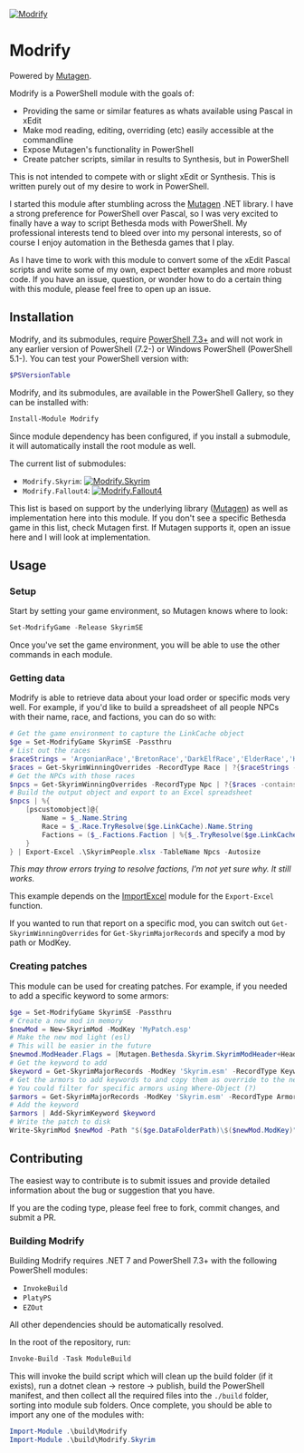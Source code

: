 [![Modrify](https://img.shields.io/powershellgallery/v/Modrify.svg?style=flat-square&label=Modrify "Modrify")](https://www.powershellgallery.com/packages/Modrify/)

# Modrify

Powered by [Mutagen](https://github.com/Mutagen-Modding/Mutagen).

Modrify is a PowerShell module with the goals of:

- Providing the same or similar features as whats available using Pascal in xEdit
- Make mod reading, editing, overriding (etc) easily accessible at the commandline
- Expose Mutagen's functionality in PowerShell
- Create patcher scripts, similar in results to Synthesis, but in PowerShell

This is not intended to compete with or slight xEdit or Synthesis. This is written purely out of my desire to work in PowerShell.

I started this module after stumbling across the [Mutagen](https://github.com/Mutagen-Modding/Mutagen) .NET library. I have a strong preference for PowerShell over Pascal, so I was very excited to finally have a way to script Bethesda mods with PowerShell. My professional interests tend to bleed over into my personal interests, so of course I enjoy automation in the Bethesda games that I play.

As I have time to work with this module to convert some of the xEdit Pascal scripts and write some of my own, expect better examples and more robust code. If you have an issue, question, or wonder how to do a certain thing with this module, please feel free to open up an issue.

## Installation

Modrify, and its submodules, require [PowerShell 7.3+](https://github.com/powershell/powershell/releases) and will not work in any earlier version of PowerShell (7.2-) or Windows PowerShell (PowerShell 5.1-). You can test your PowerShell version with:

```powershell
$PSVersionTable
```

Modrify, and its submodules, are available in the PowerShell Gallery, so they can be installed with:

```powershell
Install-Module Modrify
```

Since module dependency has been configured, if you install a submodule, it will automatically install the root module as well.

The current list of submodules:

- `Modrify.Skyrim`: [![Modrify.Skyrim](https://img.shields.io/powershellgallery/v/Modrify.Skyrim.svg?style=flat-square&label=Modrify.Skyrim "Modrify.Skyrim")](https://www.powershellgallery.com/packages/Modrify.Skyrim/)
- `Modrify.Fallout4`: [![Modrify.Fallout4](https://img.shields.io/powershellgallery/v/Modrify.Fallout4.svg?style=flat-square&label=Modrify.Fallout4 "Modrify.Fallout4")](https://www.powershellgallery.com/packages/Modrify.Fallout4/)

This list is based on support by the underlying library ([Mutagen](https://github.com/Mutagen-Modding/Mutagen)) as well as implementation here into this module. If you don't see a specific Bethesda game in this list, check Mutagen first. If Mutagen supports it, open an issue here and I will look at implementation.

## Usage

### Setup

Start by setting your game environment, so Mutagen knows where to look:

```powershell
Set-ModrifyGame -Release SkyrimSE
```

Once you've set the game environment, you will be able to use the other commands in each module.

### Getting data

Modrify is able to retrieve data about your load order or specific mods very well. For example, if you'd like to build a spreadsheet of all people NPCs with their name, race, and factions, you can do so with:

```powershell
# Get the game environment to capture the LinkCache object
$ge = Set-ModrifyGame SkyrimSE -Passthru
# List out the races
$raceStrings = 'ArgonianRace','BretonRace','DarkElfRace','ElderRace','HighElfRace','ImperialRace','KhajiitRace','NordRace','OrcRace','RedguardRace'
$races = Get-SkyrimWinningOverrides -RecordType Race | ?{$raceStrings -contains $_.EditorID}
# Get the NPCs with those races
$npcs = Get-SkyrimWinningOverrides -RecordType Npc | ?{$races -contains $_.Race}
# Build the output object and export to an Excel spreadsheet
$npcs | %{
    [pscustomobject]@{
        Name = $_.Name.String
        Race = $_.Race.TryResolve($ge.LinkCache).Name.String
        Factions = ($_.Factions.Faction | %{$_.TryResolve($ge.LinkCache).EditorID}) -join ', '
    }
} | Export-Excel .\SkyrimPeople.xlsx -TableName Npcs -Autosize
```

_This may throw errors trying to resolve factions, I'm not yet sure why. It still works._

This example depends on the [ImportExcel](https://github.com/dfinke/ImportExcel) module for the `Export-Excel` function.

If you wanted to run that report on a specific mod, you can switch out `Get-SkyrimWinningOverrides` for `Get-SkyrimMajorRecords` and specify a mod by path or ModKey.

### Creating patches

This module can be used for creating patches. For example, if you needed to add a specific keyword to some armors:

```powershell
$ge = Set-ModrifyGame SkyrimSE -Passthru
# Create a new mod in memory
$newMod = New-SkyrimMod -ModKey 'MyPatch.esp'
# Make the new mod light (esl)
# This will be easier in the future
$newmod.ModHeader.Flags = [Mutagen.Bethesda.Skyrim.SkyrimModHeader+HeaderFlag]::LightMaster
# Get the keyword to add
$keyword = Get-SkyrimMajorRecords -ModKey 'Skyrim.esm' -RecordType Keyword | ?{$_.EditorID -eq 'ArmorClothing'}
# Get the armors to add keywords to and copy them as override to the new mod
# You could filter for specific armors using Where-Object (?)
$armors = Get-SkyrimMajorRecords -ModKey 'Skyrim.esm' -RecordType Armor | Copy-SkyrimRecordAsOverride -Mod $newmod
# Add the keyword
$armors | Add-SkyrimKeyword $keyword
# Write the patch to disk
Write-SkyrimMod $newMod -Path "$($ge.DataFolderPath)\$($newMod.ModKey)"
```

## Contributing

The easiest way to contribute is to submit issues and provide detailed information about the bug or suggestion that you have.

If you are the coding type, please feel free to fork, commit changes, and submit a PR.

### Building Modrify

Building Modrify requires .NET 7 and PowerShell 7.3+ with the following PowerShell modules:

- `InvokeBuild`
- `PlatyPS`
- `EZOut`

All other dependencies should be automatically resolved.

In the root of the repository, run:

```powershell
Invoke-Build -Task ModuleBuild
```

This will invoke the build script which will clean up the build folder (if it exists), run a dotnet clean -> restore -> publish, build the PowerShell manifest, and then collect all the required files into the `./build` folder, sorting into module sub folders. Once complete, you should be able to import any one of the modules with:

```powershell
Import-Module .\build\Modrify
Import-Module .\build\Modrify.Skyrim
```